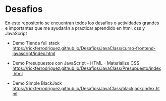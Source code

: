 # Desafios
En este repositorio se encuentran todos los desafíos o actividades grandes e importantes que me ayudarán a practicar aprendido en html, css y JavaScript

- Demo Tienda full stack
https://rickferrodriguez.github.io/Desafios/JavaClass/curso-frontend-javascript/index.html

- Demo Presupuestos con JavaScript - HTML - Materialize CSS
https://rickferrodriguez.github.io/Desafios/JavaClass/Presupuesto/index.html

- Demo Simple BlackJack
https://rickferrodriguez.github.io/Desafios/JavaClass/blackjack/index.html


